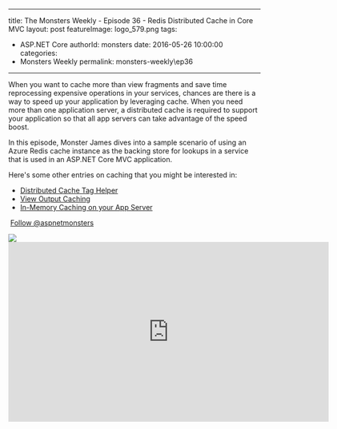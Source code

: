
---
title: The Monsters Weekly - Episode 36 -  Redis Distributed Cache in Core MVC
layout: post
featureImage: logo_579.png
tags: 
  - ASP.NET Core
authorId: monsters
date: 2016-05-26 10:00:00
categories:
  - Monsters Weekly
permalink: monsters-weekly\ep36
---

<p>When you want to cache more than view fragments and save time reprocessing expensive operations in your services, chances are there is a way to speed up your application by leveraging cache. When you need more than one application server, a distributed cache is required to support your application so that all app servers can take advantage of the speed boost.</p><p>In this episode, Monster James dives into a sample scenario of using an Azure Redis cache instance as the backing store for lookups in a service that is used in an ASP.NET Core MVC application.</p><p>Here's some other entries on caching that you might be interested in:</p><ul><li><a href="https://channel9.msdn.com/Series/aspnetmonsters/Episode-35-Distributed-Cache-Tag-Helper">Distributed Cache Tag Helper</a></li><li><a href="https://channel9.msdn.com/Series/aspnetmonsters/Episode-21-Caching">View Output Caching</a></li><li><a href="https://channel9.msdn.com/Series/aspnetmonsters/Episode-32-In-Memory-Caching-with-ASPNET-Core">In-Memory Caching on your App Server</a></li></ul><p>&nbsp;<a class="twitter-follow-button" href="https://twitter.com/aspnetmonsters">Follow @aspnetmonsters</a></p> <img src="http://m.webtrends.com/dcs1wotjh10000w0irc493s0e_6x1g/njs.gif?dcssip=channel9.msdn.com&dcsuri=https://s.ch9.ms/Series/aspnetmonsters/feed&WT.dl=0&WT.entryid=Entry:RSSView:144d256975e24141bcf7a61200ca47ec">

<!--more-->
<iframe src='https://channel9.msdn.com/Series/aspnetmonsters/ASPNET-Monsters-36-Redis-Distributed-Cache-in-Core-MVC/player' width='640' height='360' allowFullScreen frameBorder='0'></iframe>
